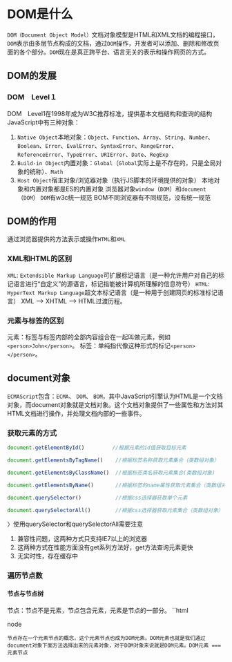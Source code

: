 # DOM是什么
`DOM（Document Object Model）`文档对象模型是HTML和XML文档的编程接口，`DOM`表示由多层节点构成的文档，通过`DOM`操作，开发者可以添加、删除和修改页面的各个部分。`DOM`现在是真正跨平台、语言无关的表示和操作网页的方式。
## DOM的发展
### DOM　Level１
DOM　Level1在1998年成为W3C推荐标准，提供基本文档结构和查询的结构
JavaScript中有三种对象：
1. `Native Object`本地对象：`Object`、`Function`、`Array`、`String`、`Number`、`Boolean`、`Error`、`EvalError`、`SyntaxError`、`RangeError`、`ReferenceError`、`TypeError`、`URIError`、`Date`、`RegExp`
2. `Build-in Object`内置对象：`Global`（`Global`实际上是不存在的，只是全局对象的统称）、`Math`
3. `Host Object`宿主对象/浏览器对象（执行JS脚本的环境提供的对象）
本地对象和内置对象都是ES的内置对象
浏览器对象`window`（`BOM`）和`document`（`DOM`）
`DOM`有w3c统一规范
BOM不同浏览器有不同规范，没有统一规范
## DOM的作用
通过浏览器提供的方法表示或操作`HTML`和`XML`
### XML和HTML的区别
`XML`: `Extendsible Markup Language`可扩展标记语言（是一种允许用户对自己的标记语言进行“自定义”的源语言，标记指能被计算机所理解的信息符号）
`HTML`: `HyperText Markup Language`超文本标记语言（是一种用于创建网页的标准标记语言）
XML --> XHTML --> HTML过渡历程。
### 元素与标签的区别
元素：标签与标签内部的全部内容组合在一起叫做元素，例如`<person>John</person>`。
标签：单纯指代像这种形式的标记`<person></person>`。
## document对象
`ECMAScript`包含：`ECMA`、 `DOM`、 `BOM`，其中JavaScript引擎认为HTML是一个文档对象，而document对象就是文档对象。这个文档对象提供了一些属性和方法对其HTML文档进行操作，并处理文档内部的一些事件。
### 获取元素的方式
```javascript
document.getElementById()         //根据元素的id值获取目标元素

document.getElementsByTagName()    //根据标签名称获取元素集合（类数组对象）

document.getElementsByClassName()  //根据标签类名获取元素集合(类数组对象)

document.getElementsByName()       //根据标签的name属性获取元素集合（类数组对象）

document.querySelector()           //根据css选择器获取单个元素

document.querySelectorAll()        //根据css选择器获取元素集合（类数组对象）

```
〉使用querySelector和querySelectorAll需要注意
1. 兼容性问题，这两种方式只支持IE7以上的浏览器
2. 这两种方式在性能方面没有get系列方法好，get方法查询元素更快
3. 无实时性，存在缓存中


### 遍历节点数
#### 节点与节点树
节点：节点不是元素，节点包含元素，元素是节点的一部分。
``html
<!-- div标签内部的内容组合在一起叫做节点，而元素只是div标签内部内容的一部分 -->
<div><p>node</p></div>

```
节点存在一个元素节点的概念，这个元素节点也成为DOM元素。DOM元素也就是我们通过document对象下面方法选择出来的元素对象，对于DOM对象来说就是DOM元素。DOM元素 === 元素节点











